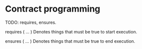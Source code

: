 

Contract programming
====================

TODO: requires, ensures.

requires ( ... ) Denotes things that must be true to start execution.

ensures ( ... ) Denotes things that must be true to end execution.

